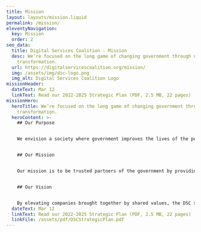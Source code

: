```yaml
---
title: Mission
layout: layouts/mission.liquid
permalink: /mission/
eleventyNavigation:
  key: Mission
  order: 2
seo_data:
  title: Digital Services Coalition - Mission
  desc: We’re focused on the long game of changing government through digital
    transformation.
  url: https://digitalservicescoalition.org/mission/
  img: /assets/img/dsc-logo.png
  img_alt: Digital Services Coalition Logo
missionHeader:
  dateText: Mar 12
  linkText: Read our 2022-2025 Strategic Plan (PDF, 2.5 MB, 22 pages)
missionHero:
  heroTitle: We’re focused on the long game of changing government through digital
    transformation.
  heroContent: >-
    ## Our Purpose


    We envision a society where government improves the lives of the people it serves and their human experience is valued. <br><br>


    ## Our Mission


    Our mission is to be trusted partners of the government by providing the technical knowledge and thought leadership necessary to continuously mature the delivery of digital services that are accessible, functional, and work seamlessly to support the full range of customer experiences. <br><br>


    ## Our Vision


    By elevating companies brought together by shared values, the DSC strives to guide the government and the digital service market through digital transformations to fundamentally improve the technologies, data, processes, and organizational changes necessary to successfully deliver world-class outcomes. <br><br>
  dateText: Mar 12
  linkText: Read our 2022-2025 Strategic Plan (PDF, 2.5 MB, 22 pages)
  linkFile: /assets/pdf/DSCStrategicPlan.pdf
---
```

